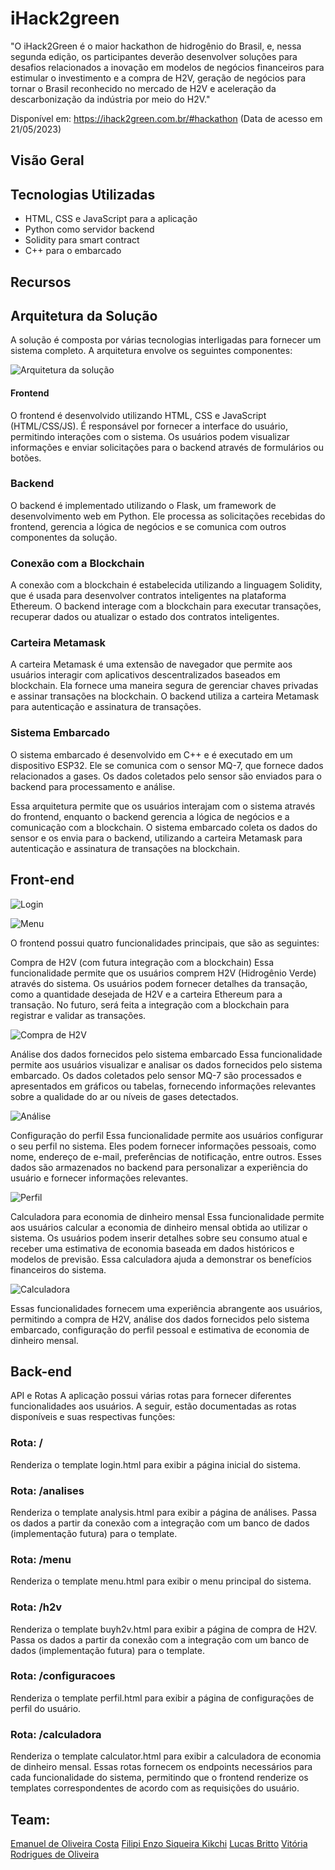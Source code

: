 # iHack2green
"O iHack2Green é o maior hackathon de hidrogênio do Brasil, e, nessa segunda edição, os participantes deverão desenvolver soluções para desafios relacionados a inovação em modelos de negócios financeiros para estimular o investimento e a compra de H2V, geração de negócios para tornar o Brasil reconhecido no mercado de H2V e aceleração da descarbonização da indústria por meio do H2V."

Disponível em: https://ihack2green.com.br/#hackathon (Data de acesso em 21/05/2023)

## Visão Geral



## Tecnologias Utilizadas
* HTML, CSS e JavaScript para a aplicação
* Python como servidor backend 
* Solidity para smart contract
* C++ para o embarcado

## Recursos
## Arquitetura da Solução

A solução é composta por várias tecnologias interligadas para fornecer um sistema completo. A arquitetura envolve os seguintes componentes:

<p style='align: center'>
    <img src='./assets/img/Arquitetura_da_Solucao_1.png' alt="Arquitetura da solução">
</p>

#### Frontend
O frontend é desenvolvido utilizando HTML, CSS e JavaScript (HTML/CSS/JS). É responsável por fornecer a interface do usuário, permitindo interações com o sistema. Os usuários podem visualizar informações e enviar solicitações para o backend através de formulários ou botões.
### Backend
O backend é implementado utilizando o Flask, um framework de desenvolvimento web em Python. Ele processa as solicitações recebidas do frontend, gerencia a lógica de negócios e se comunica com outros componentes da solução.
### Conexão com a Blockchain
A conexão com a blockchain é estabelecida utilizando a linguagem Solidity, que é usada para desenvolver contratos inteligentes na plataforma Ethereum. O backend interage com a blockchain para executar transações, recuperar dados ou atualizar o estado dos contratos inteligentes.
### Carteira Metamask
A carteira Metamask é uma extensão de navegador que permite aos usuários interagir com aplicativos descentralizados baseados em blockchain. Ela fornece uma maneira segura de gerenciar chaves privadas e assinar transações na blockchain. O backend utiliza a carteira Metamask para autenticação e assinatura de transações.
### Sistema Embarcado
O sistema embarcado é desenvolvido em C++ e é executado em um dispositivo ESP32. Ele se comunica com o sensor MQ-7, que fornece dados relacionados a gases. Os dados coletados pelo sensor são enviados para o backend para processamento e análise.

Essa arquitetura permite que os usuários interajam com o sistema através do frontend, enquanto o backend gerencia a lógica de negócios e a comunicação com a blockchain. O sistema embarcado coleta os dados do sensor e os envia para o backend, utilizando a carteira Metamask para autenticação e assinatura de transações na blockchain.
## Front-end 

<p style='align: center'>
    <img src='assets\img\Front-Lalc.png' alt="Login">
</p>
<p style='align: center'>
    <img src='assets\img\Front-Menu.png' alt="Menu">
</p>

O frontend possui quatro funcionalidades principais, que são as seguintes:

Compra de H2V (com futura integração com a blockchain)
Essa funcionalidade permite que os usuários comprem H2V (Hidrogênio Verde) através do sistema. Os usuários podem fornecer detalhes da transação, como a quantidade desejada de H2V e a carteira Ethereum para a transação. No futuro, será feita a integração com a blockchain para registrar e validar as transações.

<p style='align: center'>
    <img src='assets\img\Front-buy.png' alt="Compra de H2V">
</p>

Análise dos dados fornecidos pelo sistema embarcado
Essa funcionalidade permite aos usuários visualizar e analisar os dados fornecidos pelo sistema embarcado. Os dados coletados pelo sensor MQ-7 são processados e apresentados em gráficos ou tabelas, fornecendo informações relevantes sobre a qualidade do ar ou níveis de gases detectados.

<p style='align: center'>
    <img src='assets\img\Front-analysis.png' alt="Análise">
</p>

Configuração do perfil
Essa funcionalidade permite aos usuários configurar o seu perfil no sistema. Eles podem fornecer informações pessoais, como nome, endereço de e-mail, preferências de notificação, entre outros. Esses dados são armazenados no backend para personalizar a experiência do usuário e fornecer informações relevantes.

<p style='align: center'>
    <img src='assets\img\Front-profile.png' alt="Perfil">
</p>

Calculadora para economia de dinheiro mensal
Essa funcionalidade permite aos usuários calcular a economia de dinheiro mensal obtida ao utilizar o sistema. Os usuários podem inserir detalhes sobre seu consumo atual e receber uma estimativa de economia baseada em dados históricos e modelos de previsão. Essa calculadora ajuda a demonstrar os benefícios financeiros do sistema.

<p style='align: center'>
    <img src='assets\img\Front-calc.png' alt="Calculadora">
</p>

Essas funcionalidades fornecem uma experiência abrangente aos usuários, permitindo a compra de H2V, análise dos dados fornecidos pelo sistema embarcado, configuração do perfil pessoal e estimativa de economia de dinheiro mensal.

## Back-end 

API e Rotas
A aplicação possui várias rotas para fornecer diferentes funcionalidades aos usuários. A seguir, estão documentadas as rotas disponíveis e suas respectivas funções:

### Rota: /
Renderiza o template login.html para exibir a página inicial do sistema.
### Rota: /analises
Renderiza o template analysis.html para exibir a página de análises. Passa os dados a partir da conexão com a integração com um banco de dados (implementação futura) para o template.
### Rota: /menu
Renderiza o template menu.html para exibir o menu principal do sistema.
### Rota: /h2v
Renderiza o template buyh2v.html para exibir a página de compra de H2V. Passa os dados a partir da conexão com a integração com um banco de dados (implementação futura) para o template.
### Rota: /configuracoes

Renderiza o template perfil.html para exibir a página de configurações de perfil do usuário.
### Rota: /calculadora

Renderiza o template calculator.html para exibir a calculadora de economia de dinheiro mensal.
Essas rotas fornecem os endpoints necessários para cada funcionalidade do sistema, permitindo que o frontend renderize os templates correspondentes de acordo com as requisições do usuário.


## Team:
[Emanuel de Oliveira Costa](https://www.linkedin.com/in/emanuel-45b637185/)
[Filipi Enzo Siqueira Kikchi](https://www.linkedin.com/in/filipi-enzo-siqueira-kikuchi-1811a9213/)
[]()
[Lucas Britto](https://www.linkedin.com/in/lucas-britto-376665208/)
[Vitória Rodrigues de Oliveira](https://www.linkedin.com/in/vit%C3%B3ria-rodrigues-de-oliveira-bb955921b/)
